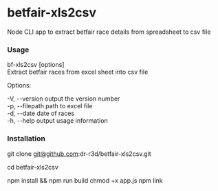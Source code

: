 # betfair-xls2csv
Node CLI app to extract betfair race details from spreadsheet to csv file

### Usage
bf-xls2csv [options]  
Extract betfair races from excel sheet into csv file

Options:

  -V, --version              output the version number  
  -p, --filepath <filepath>  path to excel file  
  -d, --date <date>          date of races  
  -h, --help                 output usage information
  
### Installation
git clone git@github.com:dr-r3d/betfair-xls2csv.git

cd betfair-xls2csv

npm install && npm run build
chmod +x app.js
npm link

